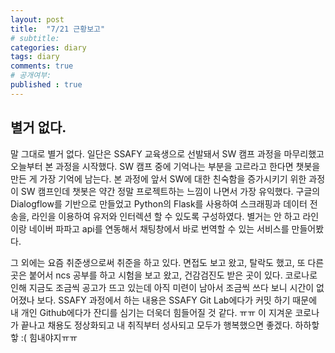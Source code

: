 ```yaml
---
layout: post
title:  "7/21 근황보고"
# subtitle: 
categories: diary
tags: diary
comments: true
# 공개여부:
published : true
---
```


## 별거 없다.

말 그대로 별거 없다. 일단은 SSAFY 교육생으로 선발돼서 SW 캠프 과정을 마무리했고 오늘부터 본 과정을 시작했다.
SW 캠프 중에 기억나는 부분을 고르라고 한다면 챗봇을 만든 게 가장 기억에 남는다. 본 과정에 앞서 SW에 대한 친숙함을
증가시키기 위한 과정이 SW 캠프인데 챗봇은 약간 정말 프로젝트하는 느낌이 나면서 가장 유익했다.
구글의 Dialogflow를 기반으로 만들었고 Python의 Flask를 사용하여 스크래핑과 데이터 전송을, 라인을 이용하여
유저와 인터렉션 할 수 있도록 구성하였다. 별거는 안 하고 라인이랑 네이버 파파고 api를 연동해서 채팅창에서 바로
번역할 수 있는 서비스를 만들어봤다. 

그 외에는 요즘 취준생으로써 취준을 하고 있다. 면접도 보고 왔고, 탈락도 했고, 또 다른 곳은 붙어서 ncs 공부를 하고
시험을 보고 왔고, 건감검진도 받은 곳이 있다. 코로나로 인해 지금도 조금씩 공고가 뜨고 있는데 아직 미련이 남아서
조금씩 쓰다 보니 시간이 없어졌나 보다. SSAFY 과정에서 하는 내용은 SSAFY Git Lab에다가 커밋 하기 때문에
내 개인 Github에다가 잔디를 심기는 더욱더 힘들어질 것 같다. ㅠㅠ 이 지겨운 코로나가 끝나고 채용도 정상화되고
내 취직부터 성사되고 모두가 행복했으면 좋겠다. 하하핳핳 :( 힘내야지ㅠㅠ